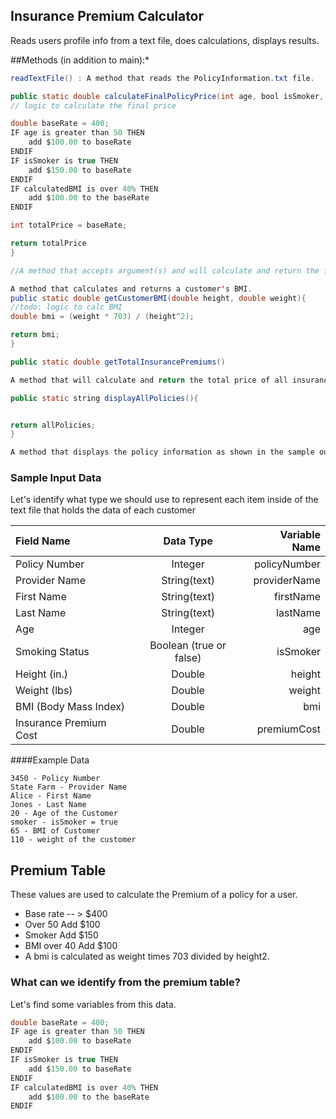## Insurance Premium Calculator
Reads users profile info from a text file, does calculations, displays results.


##Methods (in addition to main):*```java
readTextFile() : A method that reads the PolicyInformation.txt file.
``` 
```java
public static double calculateFinalPolicyPrice(int age, bool isSmoker, double bmi){
// logic to calculate the final price

double baseRate = 400;
IF age is greater than 50 THEN
	add $100.00 to baseRate
ENDIF
IF isSmoker is true THEN
	add $150.00 to baseRate
ENDIF
IF calculatedBMI is over 40% THEN
	add $100.00 to the baseRate
ENDIF

int totalPrice = baseRate;

return totalPrice
}

//A method that accepts argument(s) and will calculate and return the final price of a single customer’s insurance premium. Calculate the premium using the table on page 2.```

```java
A method that calculates and returns a customer's BMI.
public static double getCustomerBMI(double height, double weight){
//todo: logic to calc BMI
double bmi = (weight * 703) / (height^2);

return bmi;
}```

```java
public static double getTotalInsurancePremiums()

A method that will calculate and return the total price of all insurance premiums. ```

```java
public static string displayAllPolicies(){


return allPolicies;
}

A method that displays the policy information as shown in the sample output on page 3 of this document.  ```

### Sample Input Data
Let's identify what type we should use to represent each item inside of the text file that holds the data of each customer



| Field Name  | Data Type  | Variable Name |
|:------------- |:---------------:| -------------:|
| Policy Number      | Integer |   policyNumber |
| Provider Name    | String(text)     |   providerName |
| First Name | String(text) |            firstName |
| Last Name | String(text)       |            lastName |
| Age | Integer   |        age |
| Smoking Status | Boolean (true or false)    |    isSmoker |
| Height (in.) | Double    |            height |
| Weight (lbs) | Double   |      weight |
| BMI (Body Mass Index) | Double    |            bmi |
| Insurance Premium Cost | Double   |       premiumCost|


####Example Data
```
3450 - Policy Number
State Farm - Provider Name
Alice - First Name
Jones - Last Name
20 - Age of the Customer
smoker - isSmoker = true
65 - BMI of Customer
110 - weight of the customer
```

## Premium Table These values are used to calculate the Premium of a policy for a user.- Base rate -- > $400- Over 50	Add $100 - Smoker	Add $150 - BMI over 40	Add $100 - A bmi is calculated as weight times 703 divided by height2. ### What can we identify from the premium table?
Let's find some variables from this data.

```java
double baseRate = 400;
IF age is greater than 50 THEN
	add $100.00 to baseRate
ENDIF
IF isSmoker is true THEN
	add $150.00 to baseRate
ENDIF
IF calculatedBMI is over 40% THEN
	add $100.00 to the baseRate
ENDIF

```